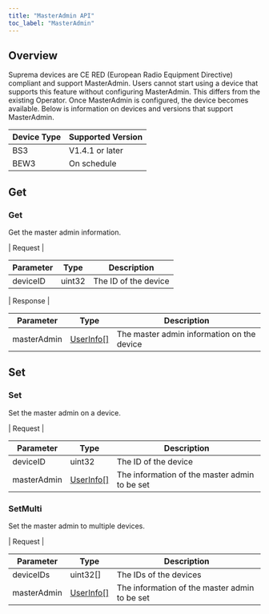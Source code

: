 ```yaml
---
title: "MasterAdmin API"
toc_label: "MasterAdmin"  
---
```


## Overview

Suprema devices are CE RED (European Radio Equipment Directive) compliant and support MasterAdmin.
Users cannot start using a device that supports this feature without configuring MasterAdmin.
This differs from the existing Operator.
Once MasterAdmin is configured, the device becomes available.
Below is information on devices and versions that support MasterAdmin.

| Device Type | Supported Version |
| ----------- | ----------------- |
| BS3 | V1.4.1 or later |
| BEW3 | On schedule |

## Get

### Get

Get the master admin information.

| Request |

| Parameter | Type | Description |
| --------- | ---- | ----------- |
| deviceID | uint32 | The ID of the device |

| Response |

| Parameter | Type | Description |
| --------- | ---- | ----------- |
| masterAdmin | [UserInfo[]](#UserInfo) | The master admin information on the device |


## Set

### Set

Set the master admin on a device.

| Request |

| Parameter | Type | Description |
| --------- | ---- | ----------- |
| deviceID | uint32 | The ID of the device |
| masterAdmin | [UserInfo[]](#UserInfo) | The information of the master admin to be set |

### SetMulti

Set the master admin to multiple devices.

| Request |

| Parameter | Type | Description |
| --------- | ---- | ----------- |
| deviceIDs | uint32[] | The IDs of the devices |
| masterAdmin | [UserInfo[]](#UserInfo) | The information of the master admin to be set  |

